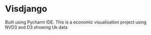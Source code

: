 Visdjango
=========

Built using Pycharm IDE.
This is a economic visualisation project using NVD3
and D3 showing Uk data
